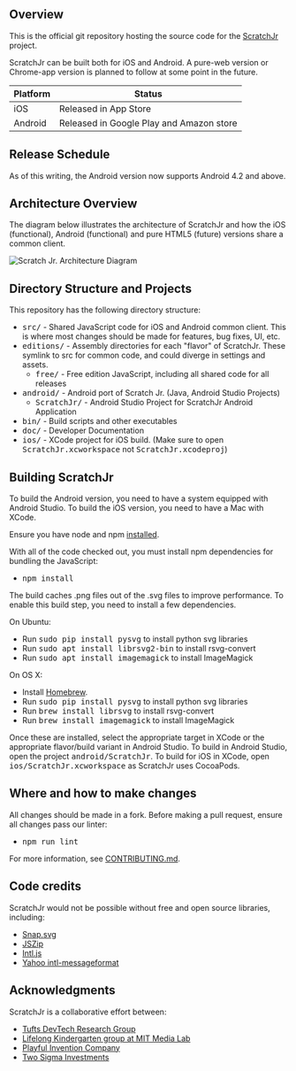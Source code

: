 ## Overview
This is the official git repository hosting the source code for the
[ScratchJr](http://scratchjr.org/) project.

ScratchJr can be built both for iOS and Android.
A pure-web version or Chrome-app version is planned to follow at some point in the future.

Platform | Status
-------- | -------------
iOS      | Released in App Store
Android  | Released in Google Play and Amazon store

## Release Schedule

As of this writing, the Android version now supports Android 4.2
and above.

## Architecture Overview
The diagram below illustrates the architecture of ScratchJr and
how the iOS (functional), Android (functional) and pure HTML5 (future)
versions share a common client.

![Scratch Jr. Architecture Diagram](doc/scratchjr_architecture.png)


## Directory Structure and Projects
This repository has the following directory structure:

* <tt>src/</tt> - Shared JavaScript code for iOS and Android common client. This is where most changes should be made for features, bug fixes, UI, etc.
* <tt>editions/</tt> - Assembly directories for each "flavor" of ScratchJr. These symlink to src for common code, and could diverge in settings and assets.
  * <tt>free/</tt> - Free edition JavaScript, including all shared code for all releases
* <tt>android/</tt> - Android port of Scratch Jr. (Java, Android Studio Projects)
  * <tt>ScratchJr/</tt> - Android Studio Project for ScratchJr Android Application
* <tt>bin/</tt> - Build scripts and other executables
* <tt>doc/</tt> - Developer Documentation
* <tt>ios/</tt> - XCode project for iOS build. (Make sure to open <tt>ScratchJr.xcworkspace</tt> not <tt>ScratchJr.xcodeproj</tt>)

## Building ScratchJr
To build the Android version, you need to have a system equipped with Android Studio. To build the iOS version, you need to have a Mac with XCode.

Ensure you have node and npm [installed](http://blog.npmjs.org/post/85484771375/how-to-install-npm).

With all of the code checked out, you must install npm dependencies for bundling the JavaScript:
* <tt>npm install</tt>

The build caches .png files out of the .svg files to improve performance. To enable this build step, you need to install a few dependencies.

On Ubuntu:

* Run <tt>sudo pip install pysvg</tt> to install python svg libraries
* Run <tt>sudo apt install librsvg2-bin</tt> to install rsvg-convert
* Run <tt>sudo apt install imagemagick</tt> to install ImageMagick

On OS X:

* Install [Homebrew](http://brew.sh).
* Run <tt>sudo pip install pysvg</tt> to install python svg libraries
* Run <tt>brew install librsvg</tt> to install rsvg-convert
* Run <tt>brew install imagemagick</tt> to install ImageMagick

Once these are installed, select the appropriate target in XCode or the appropriate flavor/build variant in Android Studio. To build in Android Studio, open the project <tt>android/ScratchJr</tt>. To build for iOS in XCode, open <tt>ios/ScratchJr.xcworkspace</tt> as ScratchJr uses CocoaPods.

## Where and how to make changes

All changes should be made in a fork. Before making a pull request, ensure all changes pass our linter:
* <tt>npm run lint</tt>

For more information, see [CONTRIBUTING.md](CONTRIBUTING.md).

## Code credits
ScratchJr would not be possible without free and open source libraries, including:
* [Snap.svg](https://github.com/adobe-webplatform/Snap.svg/)
* [JSZip](https://github.com/Stuk/jszip)
* [Intl.js](https://github.com/andyearnshaw/Intl.js)
* [Yahoo intl-messageformat](https://github.com/yahoo/intl-messageformat)

## Acknowledgments
ScratchJr is a collaborative effort between:

* [Tufts DevTech Research Group](http://ase.tufts.edu/devtech/)
* [Lifelong Kindergarten group at MIT Media Lab](http://llk.media.mit.edu/)
* [Playful Invention Company](http://www.playfulinvention.com/)
* [Two Sigma Investments](http://twosigma.com)
